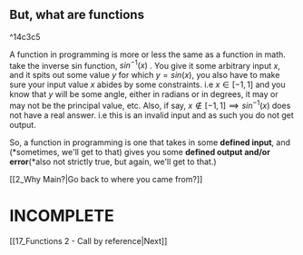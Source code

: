 
## But, what are functions
^14c3c5

A function in programming is more or less the same as a function in math. take the inverse sin function, $sin^{-1}(x)$ . You give it some arbitrary input $x$, and it spits out some value $y$ for which $y = sin(x)$, you also have to make sure your input value $x$ abides by some constraints. i.e $x \in [-1, 1]$ and you know that $y$ will be some angle, either in radians or in degrees, it may or may not be the principal value, etc. Also, if say, $x \notin [-1,1] \implies sin^{-1}(x)$ does not have a real answer. i.e this is an invalid input and as such you do not get output.

So, a function in programming is one that takes in some **defined input**, and (\*sometimes, we'll get to that) gives you some **defined output and/or error**(\*also not strictly true, but again, we'll get to that.)

[[2_Why Main?|Go back to where you came from?]] 

# INCOMPLETE

[[17_Functions 2 - Call by reference|Next]]